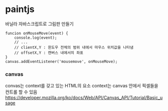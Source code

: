 # paintjs

바닐라 자바스크립트로 그림판 만들기

```
funcion onMouseMove(event) {
    console.log(event);
    // ...
    // clientX,Y : 윈도우 전체의 범위 내에서 마우스 위치값을 나타냄
    // offsetX,Y : 캔버스 내에서의 좌표
}
canvas.addEventListener('mousemove', onMouseMove);

```

### canvas

convas는 context를 갖고 있는 HTML의 요소
context는 canvas 안에서 픽셀들을 컨트롤 할 수 있음
https://developer.mozilla.org/ko/docs/Web/API/Canvas_API/Tutorial/Basic_usage
